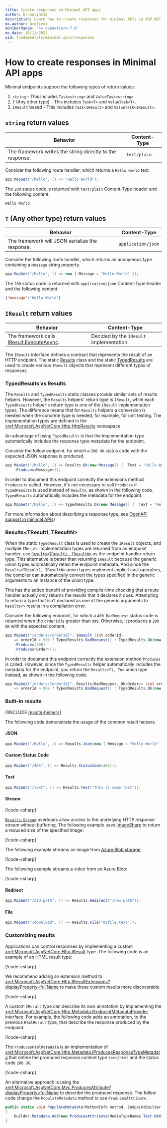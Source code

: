 ```yaml
---
title: Create responses in Minimal API apps
author: brunolins16
description: Learn how to create responses for minimal APIs in ASP.NET Core.
ms.author: brolivei
monikerRange: '>= aspnetcore-7.0'
ms.date: 10/11/2022
uid: fundamentals/minimal-apis/responses
---
```


# How to create responses in Minimal API apps

Minimal endpoints support the following types of return values:

1. `string` - This includes `Task<string>` and `ValueTask<string>`.
1. `T` (Any other type) - This includes `Task<T>` and `ValueTask<T>`.
1. `IResult` based - This includes `Task<IResult>` and `ValueTask<IResult>`.

## `string` return values

|Behavior|Content-Type|
|--|--|
| The framework writes the string directly to the response. | `text/plain`

Consider the following route handler, which returns a `Hello world` text. 

```csharp
app.MapGet("/hello", () => "Hello World");
```

The `200` status code is returned with `text/plain` Content-Type header and the following content.

```text
Hello World
```

## `T` (Any other type) return values

|Behavior|Content-Type|
|--|--|
| The framework will JSON serialize the response.| `application/json`

Consider the following route handler, which returns an anonymous type containing a `Message` string property.

```csharp
app.MapGet("/hello", () => new { Message = "Hello World" });
```

The `200` status code is returned with `application/json` Content-Type header and the following content.

```json
{"message":"Hello World"}
```

## `IResult` return values

|Behavior|Content-Type|
|--|--|
| The framework calls [IResult.ExecuteAsync](xref:Microsoft.AspNetCore.Http.IResult.ExecuteAsync%2A).| Decided by the `IResult` implementation.

The `IResult` interface defines a contract that represents the result of an HTTP endpoint. The static [Results](<xref:Microsoft.AspNetCore.Http.Results>) class and the static [TypedResults](<xref:Microsoft.AspNetCore.Http.TypedResults>) are used to create various `IResult` objects that represent different types of responses.

### TypedResults vs Results

The `Results` and `TypedResults` static classes provide similar sets of results helpers. However, the `Results` helpers' return type is `IResult`, while each `TypedResults` helper's return type is one of the `IResult` implementation types. The difference means that for `Results` helpers a conversion is needed when the concrete type is needed, for example, for unit testing. The implementation types are defined in the <xref:Microsoft.AspNetCore.Http.HttpResults> namespace.

An advantage of using `TypedResults` is that the implementation type automatically includes the response type metadata for the endpoint.

Consider the follow endpoint, for which a `200 OK` status code with the expected JSON response is produced.

```csharp
app.MapGet("/hello", () => Results.Ok(new Message() {  Text = "Hello World!" }))
    .Produces<Message>();
```

In order to document this endpoint correctly the extensions method `Produces` is called. However, it's not necessary to call `Produces` if `TypedResults` is used instead of `Results`, as shown in the following code. `TypedResults` automatically includes the metadata for the endpoint.

```csharp
app.MapGet("/hello", () => TypedResults.Ok(new Message() {  Text = "Hello World!" }));
```

For more information about describing a response type, see [OpenAPI support in minimal APIs](/aspnet/core/fundamentals/minimal-apis/openapi#describe-response-types-1))

### Results<TResult1, TResultN>

When the static `TypedResult` class is used to create the `IResult` objects, and multiple `IResult` implementation types are returned from an endpoint handler, use [`Results<TResult1, TResultN>`](/dotnet/api/microsoft.aspnetcore.http.httpresults.results-2) as the endpoint handler return type. This alternative is better than returning `IResult` because the generic union types automatically retain the endpoint metadata. And since the `Results<TResult1, TResultN>` union types implement implicit cast operators, the compiler can automatically convert the types specified in the generic arguments to an instance of the union type. 

This has the added benefit of providing compile-time checking that a route handler actually only returns the results that it declares it does. Attempting to return a type that isn’t declared as one of the generic arguments to `Results<>` results in a compilation error.

Consider the following endpoint, for which a `400 BadRequest` status code is returned when the `orderId` is greater than `999`. Otherwise, it produces a `200 OK` with the expected content.

```csharp
app.MapGet("/orders/{orderId}", IResult (int orderId)
    => orderId > 999 ? TypedResults.BadRequest() : TypedResults.Ok(new Order(orderId)))
    .Produces(400)
    .Produces<Order>();
```

In order to document this endpoint correctly the extension method `Produces` is called. However, since the `TypedResults` helper automatically includes the metadata for the endpoint, you return the `Results<T1, Tn>` union type instead, as shown in the following code.

```csharp
app.MapGet("/orders/{orderId}", Results<BadRequest, Ok<Order>> (int orderId) 
    => orderId > 999 ? TypedResults.BadRequest() : TypedResults.Ok(new Order(orderId)));
```

<a name="binr7"></a>

### Built-in results

[!INCLUDE [results-helpers](includes/results-helpers.md)]

The following code demonstrate the usage of the common result helpers.

#### JSON

```csharp
app.MapGet("/hello", () => Results.Json(new { Message = "Hello World" }));
```

#### Custom Status Code

```csharp
app.MapGet("/405", () => Results.StatusCode(405));
```

#### Text

```csharp
app.MapGet("/text", () => Results.Text("This is some text"));
```

<a name="stream7"></a>

#### Stream

[!code-csharp[](7.0-samples/WebMinAPIs/Program.cs?name=snippet_stream)]

[`Results.Stream`](/dotnet/api/microsoft.aspnetcore.http.results.stream?view=aspnetcore-7.0&preserve-view=true) overloads allow access to the underlying HTTP response stream without buffering. The following example uses [ImageSharp](https://sixlabors.com/products/imagesharp) to return a reduced size of the specified image:

[!code-csharp[](resultsStream/7.0-samples/ResultsStreamSample/Program.cs?name=snippet)]

The following example streams an image from [Azure Blob storage](/azure/storage/blobs/storage-blobs-introduction):

[!code-csharp[](resultsStream/7.0-samples/ResultsStreamSample/Program.cs?name=snippet_abs)]

The following example streams a video from an Azure Blob:

[!code-csharp[](resultsStream/7.0-samples/ResultsStreamSample/Program.cs?name=snippet_video)]

#### Redirect

```csharp
app.MapGet("/old-path", () => Results.Redirect("/new-path"));
```

#### File

```csharp
app.MapGet("/download", () => Results.File("myfile.text"));
```

### Customizing results

Applications can control responses by implementing a custom <xref:Microsoft.AspNetCore.Http.IResult> type. The following code is an example of an HTML result type:

[!code-csharp[](7.0-samples/WebMinAPIs/ResultsExtensions.cs)]

We recommend adding an extension method to <xref:Microsoft.AspNetCore.Http.IResultExtensions?displayProperty=fullName> to make these custom results more discoverable.

[!code-csharp[](7.0-samples/WebMinAPIs/Program.cs?name=snippet_xtn)]

A custom `IResult` type can describe its own annotation by implementing the <xref:Microsoft.AspNetCore.Http.Metadata.IEndpointMetadataProvider> interface. For example, the following code adds an annotation, to the previous `HtmlResult` type, that describe the response produced by the endpoint.

[!code-csharp[](7.0-samples/WebMinAPIs/Snippets/ResultsExtensions.cs?name=snippet_IEndpointMetadataProvider&highlight=1,14-18)]

The `ProducesHtmlMetadata` is an implementation of <xref:Microsoft.AspNetCore.Http.Metadata.IProducesResponseTypeMetadata> that define the produced response content type `text/html` and the status code `200 OK`.

[!code-csharp[](7.0-samples/WebMinAPIs/Snippets/ResultsExtensions.cs?name=snippet_ProducesHtmlMetadata)]

An alternative approach is using the <xref:Microsoft.AspNetCore.Mvc.ProducesAttribute?displayProperty=fullName> to describe the produced response. The follow code change the `PopulateMetadata` method to use `ProducesAttribute`.

```csharp
public static void PopulateMetadata(MethodInfo method, EndpointBuilder builder)
{
    builder.Metadata.Add(new ProducesAttribute(MediaTypeNames.Text.Html));
}
```


